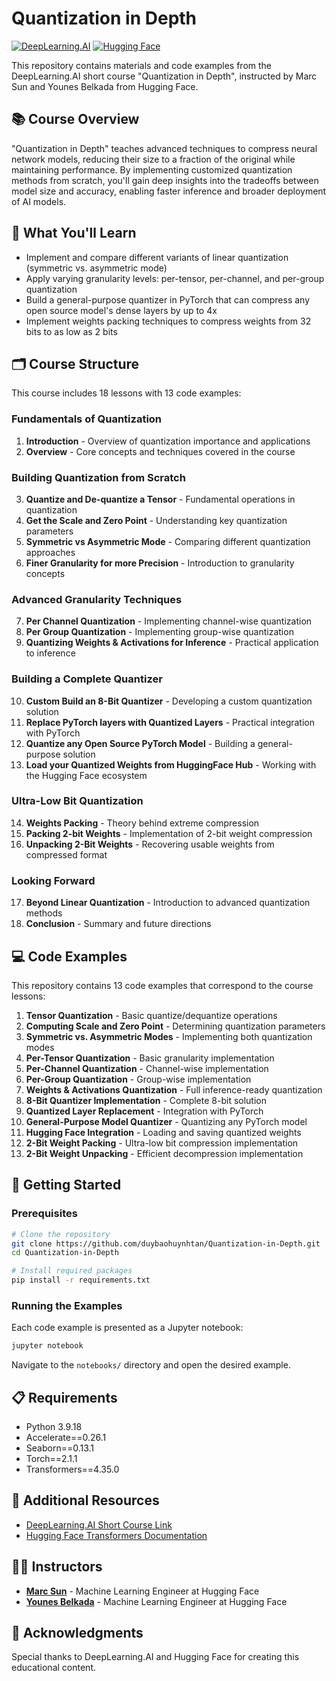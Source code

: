 # Quantization in Depth

[![DeepLearning.AI](https://img.shields.io/badge/DeepLearning.AI-Course-blue)](https://www.deeplearning.ai/short-courses/quantization-in-depth/)
[![Hugging Face](https://img.shields.io/badge/Hugging%20Face-Compatible-yellow)](https://huggingface.co/)

This repository contains materials and code examples from the DeepLearning.AI short course "Quantization in Depth", instructed by Marc Sun and Younes Belkada from Hugging Face.

## 📚 Course Overview

"Quantization in Depth" teaches advanced techniques to compress neural network models, reducing their size to a fraction of the original while maintaining performance. By implementing customized quantization methods from scratch, you'll gain deep insights into the tradeoffs between model size and accuracy, enabling faster inference and broader deployment of AI models.

## 🎯 What You'll Learn

- Implement and compare different variants of linear quantization (symmetric vs. asymmetric mode)
- Apply varying granularity levels: per-tensor, per-channel, and per-group quantization
- Build a general-purpose quantizer in PyTorch that can compress any open source model's dense layers by up to 4x
- Implement weights packing techniques to compress weights from 32 bits to as low as 2 bits

## 🗂️ Course Structure

This course includes 18 lessons with 13 code examples:

### Fundamentals of Quantization
1. **Introduction** - Overview of quantization importance and applications
2. **Overview** - Core concepts and techniques covered in the course

### Building Quantization from Scratch
3. **Quantize and De-quantize a Tensor** - Fundamental operations in quantization
4. **Get the Scale and Zero Point** - Understanding key quantization parameters
5. **Symmetric vs Asymmetric Mode** - Comparing different quantization approaches
6. **Finer Granularity for more Precision** - Introduction to granularity concepts

### Advanced Granularity Techniques
7. **Per Channel Quantization** - Implementing channel-wise quantization
8. **Per Group Quantization** - Implementing group-wise quantization
9. **Quantizing Weights & Activations for Inference** - Practical application to inference

### Building a Complete Quantizer
10. **Custom Build an 8-Bit Quantizer** - Developing a custom quantization solution
11. **Replace PyTorch layers with Quantized Layers** - Practical integration with PyTorch
12. **Quantize any Open Source PyTorch Model** - Building a general-purpose solution
13. **Load your Quantized Weights from HuggingFace Hub** - Working with the Hugging Face ecosystem

### Ultra-Low Bit Quantization
14. **Weights Packing** - Theory behind extreme compression
15. **Packing 2-bit Weights** - Implementation of 2-bit weight compression
16. **Unpacking 2-Bit Weights** - Recovering usable weights from compressed format

### Looking Forward
17. **Beyond Linear Quantization** - Introduction to advanced quantization methods
18. **Conclusion** - Summary and future directions

## 💻 Code Examples

This repository contains 13 code examples that correspond to the course lessons:

1. **Tensor Quantization** - Basic quantize/dequantize operations
2. **Computing Scale and Zero Point** - Determining quantization parameters
3. **Symmetric vs. Asymmetric Modes** - Implementing both quantization modes
4. **Per-Tensor Quantization** - Basic granularity implementation
5. **Per-Channel Quantization** - Channel-wise implementation
6. **Per-Group Quantization** - Group-wise implementation
7. **Weights & Activations Quantization** - Full inference-ready quantization
8. **8-Bit Quantizer Implementation** - Complete 8-bit solution
9. **Quantized Layer Replacement** - Integration with PyTorch
10. **General-Purpose Model Quantizer** - Quantizing any PyTorch model
11. **Hugging Face Integration** - Loading and saving quantized weights
12. **2-Bit Weight Packing** - Ultra-low bit compression implementation
13. **2-Bit Weight Unpacking** - Efficient decompression implementation

## 🚀 Getting Started

### Prerequisites

```bash
# Clone the repository
git clone https://github.com/duybaohuynhtan/Quantization-in-Depth.git
cd Quantization-in-Depth

# Install required packages
pip install -r requirements.txt
```

### Running the Examples

Each code example is presented as a Jupyter notebook:

```bash
jupyter notebook
```

Navigate to the `notebooks/` directory and open the desired example.

## 📋 Requirements

- Python 3.9.18
- Accelerate==0.26.1
- Seaborn==0.13.1
- Torch==2.1.1
- Transformers==4.35.0

## 🔗 Additional Resources

- [DeepLearning.AI Short Course Link](https://www.deeplearning.ai/short-courses/quantization-in-depth/)
- [Hugging Face Transformers Documentation](https://huggingface.co/docs/transformers/index)

## 👨‍🏫 Instructors

- [**Marc Sun**](https://www.linkedin.com/in/marc-sun/) - Machine Learning Engineer at Hugging Face
- [**Younes Belkada**](https://www.linkedin.com/in/younes-belkada-b1a903145/?locale=en_US) - Machine Learning Engineer at Hugging Face

## 🙏 Acknowledgments

Special thanks to DeepLearning.AI and Hugging Face for creating this educational content.
